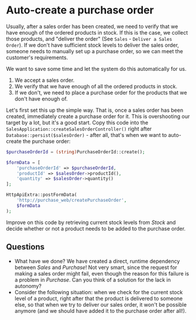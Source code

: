 # Auto-create a purchase order

Usually, after a sales order has been created, we need to verify that we have enough of the ordered products in stock. If this is the case, we collect those products, and "deliver the order" (See `Sales` - `Deliver a Sales Order`). If we don't have sufficient stock levels to deliver the sales order, someone needs to manually set up a purchase order, so we can meet the customer's requirements.

We want to save some time and let the system do this automatically for us.

1. We accept a sales order.
2. We verify that we have enough of all the ordered products in stock.
3. If we don't, we need to place a purchase order for the products that we don't have enough of.

Let's first set this up the simple way. That is, once a sales order has been created, immediately create a purchase order for it. This is overshooting our target by a lot, but it's a good start. Copy this code into the `SalesApplication::createSalesOrderController()` right after `Database::persist($salesOrder)` - after all, that's when we want to auto-create the purchase order:

```php
$purchaseOrderId = (string)PurchaseOrderId::create();

$formData = [
    'purchaseOrderId' => $purchaseOrderId,
    'productId' => $salesOrder->productId(),
    'quantity' => $salesOrder->quantity()
];

HttpApiExtra::postFormData(
    'http://purchase_web/createPurchaseOrder',
    $formData
);
```

Improve on this code by retrieving current stock levels from *Stock* and decide whether or not a product needs to be added to the purchase order.

## Questions

- What have we done? We have created a direct, runtime dependency between *Sales* and *Purchase*! Not very smart, since the request for making a sales order might fail, even though the reason for this failure is a problem in *Purchase*. Can you think of a solution for the lack in autonomy?
- Consider the following situation: when we check for the current stock level of a product, right after that the product is delivered to someone else, so that when we try to deliver our sales order, it won't be possible anymore (and we should have added it to the purchase order after all!).

